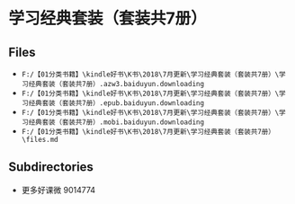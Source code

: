 # 学习经典套装（套装共7册）

## Files

- `F:/【01分类书籍】\kindle好书\K书\2018\7月更新\学习经典套装（套装共7册）\学习经典套装（套装共7册）.azw3.baiduyun.downloading`
- `F:/【01分类书籍】\kindle好书\K书\2018\7月更新\学习经典套装（套装共7册）\学习经典套装（套装共7册）.epub.baiduyun.downloading`
- `F:/【01分类书籍】\kindle好书\K书\2018\7月更新\学习经典套装（套装共7册）\学习经典套装（套装共7册）.mobi.baiduyun.downloading`
- `F:/【01分类书籍】\kindle好书\K书\2018\7月更新\学习经典套装（套装共7册）\files.md`

## Subdirectories

- 更多好课微 9014774
